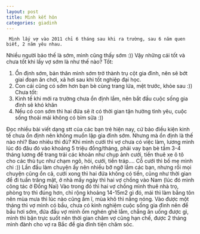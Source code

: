```yaml
---
layout: post
title: Mình kết hôn
categories: giadinh
---
```


     Mình lấy vợ vào 2011 chỉ 6 tháng sau khi ra trường, sau 6 năm quen biết, 2 năm yêu nhau.
Nhiều người bảo thế là sớm, mình cũng thấy sớm :)) Vậy những cái tốt và chưa tốt khi lấy vợ
sớm là như thế nào?
Tốt: 
1. Ổn định sớm, bản thân mình sớm trở thành trụ cột gia đình, nên sẽ bớt giai đoạn ăn chơi,
xả hơi sau khi tốt nghiệp đại học.
2. Con cái cũng có sớm hơn bạn bè cùng trang lứa, mệt trước, khỏe sau :))
Chưa tốt:
1. Kinh tế khi mới ra trường chưa ổn định lắm, nên bắt đầu cuộc sống gia đình sẽ khó khăn
2. Nếu có con sớm thì hai đứa sẽ ít có thời gian tận hưởng tình yêu, cuộc sống thoải mái
không có bỉm sữa :))

Đọc nhiều bài viết dạng stt của các bạn trẻ hiện nay, cứ bảo điều kiện kinh tế chưa ổn định
nên không muốn lập gia đình sớm. Nhưng mà ổn định là thế nào nhỉ? Bao nhiêu thì đủ? Khi mình
cưới thì vợ chưa có việc làm, lương mình lúc đó đâu đó vào khoảng 5 triệu đồng/tháng, phải vay
bạn bè tầm 3-4 tháng lương để trang trải các khoản như chụp ảnh cưới, tiền thuê xe ô tô cho các
thủ tục như chạm ngõ, hỏi, cưới, tiền tráp.... Cỗ cưới thì bố mẹ mình chi :)) Lần đầu làm chuyện
ấy nên nhiều bỡ ngỡ lắm các bạn, nhưng rồi mọi chuyện cũng ổn cả, cưới xong thì hai đứa không
có tiền, cũng như thời gian để đi tuần trăng mật, ở nhà mấy ngày thì hai vợ chồng vào Nam (lúc
đó mình công tác ở Đồng Nai)
Vào trong đó thì hai vợ chồng mình thuê nhà trọ, phòng trọ thì đúng hơn, chỉ rộng khoảng 14-15m2
gì đó, mái thì làm bằng tôn nên mùa mưa thì lúc nào cũng ầm ĩ, mùa khô thì nắng nóng. Vào được
một tháng thì vợ mình có bầu, chưa có kinh nghiệm cuộc sống gia đình nên để bầu hơi sớm, đứa đầu
vợ mình ốm nghén ghê lắm, chẳng ăn uống được gì, mình thì bận trực suốt nên thời gian chăm vợ
cũng hạn chế, được 2 tháng mình đành cho vợ ra Bắc để gia đình tiện chăm sóc.
